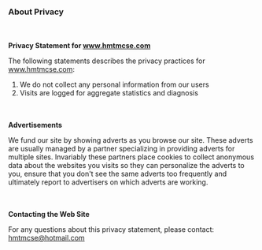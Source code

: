 ### About Privacy

<br><br>
**Privacy Statement for www.hmtmcse.com**

The following statements describes the privacy practices for www.hmtmcse.com:

1. We do not collect any personal information from our users
2. Visits are logged for aggregate statistics and diagnosis


<br><br>
**Advertisements**

We fund our site by showing adverts as you browse our site. These adverts are usually managed by a partner specializing
in providing adverts for multiple sites. Invariably these partners place cookies to collect anonymous data about the websites
you visits so they can personalize the adverts to you, ensure that you don't see the same adverts too frequently and ultimately
report to advertisers on which adverts are working.


<br><br>
**Contacting the Web Site**

For any questions about this privacy statement, please contact: hmtmcse@hotmail.com